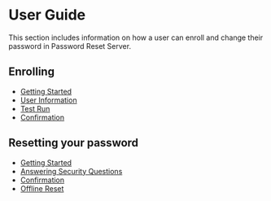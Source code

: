 [title]: # (User Guide)
[tags]: # (user)
[priority]: # (300)

# User Guide

This section includes information on how a user can enroll and change their password in Password Reset Server.

## Enrolling

* [Getting Started](enrolling/enroll-getting-started/index.md)
* [User Information](enrolling/user-info/index.md)
* [Test Run](enrolling/test-run/index.md)
* [Confirmation](enrolling/enroll-confirmation/index.md)

## Resetting your password

* [Getting Started](resetting-pw/reset-getting-started/index.md)
* [Answering Security Questions](resetting-pw/security-questions/index.md)
* [Confirmation](resetting-pw/reset-confirmation/index.md)
* [Offline Reset](resetting/offline-reset/index.md)
